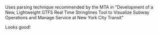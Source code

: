 Uses parsing technique recommended by the MTA in "Development of a New, Lightweight GTFS Real Time Stringlines Tool to Visualize Subway Operations and Manage Service at New York City Transit"

Looks good!